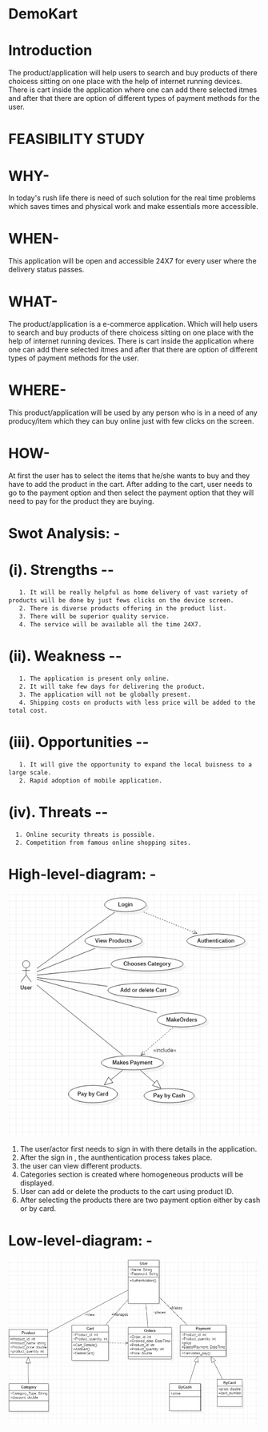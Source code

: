 # DemoKart


# Introduction

The product/application will help users to search and buy products of there choicess sitting on one place with the help of internet running devices. There is cart inside the application where one can add there selected itmes and after that there are option of different types of payment methods for the user. 

# FEASIBILITY STUDY
# WHY-
In today's rush life there is need of such solution for the real time problems which saves times and physical work and make essentials more accessible.

# WHEN-
This application will be open and accessible 24X7 for every user where the delivery status passes.

# WHAT-
The product/application is a e-commerce application. Which will help users to search and buy products of there choicess sitting on one place with the help of internet running devices. There is cart inside the application where one can add there selected itmes and after that there are option of different types of payment methods for the user.


# WHERE-
This product/application will be used by any person who is in a need of any producy/item which they can buy online just with few clicks on the screen.

# HOW-
At first the user has to select the items that he/she wants to buy and they have to add the product in the cart. After adding to the cart, user needs to go to the payment option and then select the payment option that they will need to pay for the product they are buying.

# Swot Analysis: -
  # (i). Strengths   --
       1. It will be really helpful as home delivery of vast variety of products will be done by just fews clicks on the device screen.
       2. There is diverse products offering in the product list.
       3. There will be superior quality service.
       4. The service will be available all the time 24X7. 

 # (ii). Weakness   --
       1. The application is present only online.
       2. It will take few days for delivering the product.
       3. The application will not be globally present.
       4. Shipping costs on products with less price will be added to the total cost.

 # (iii). Opportunities   --    
       1. It will give the opportunity to expand the local buisness to a large scale.
       2. Rapid adoption of mobile application.

# (iv). Threats   --
      1. Online security threats is possible.
      2. Competition from famous online shopping sites.


# High-level-diagram: - 
![Use case diagram](DOCUMENT/USECASE.PNG)
   1. The user/actor first needs to sign in with there details in the application.
   2. After the sign in , the aunthentication process takes place.
   3. the user can view different products.
   4. Categories section is created where homogeneous products will be displayed.
   5. User can add or delete the products to the cart using product ID.
   6. After selecting the products there are two payment option either by cash or by card.

# Low-level-diagram: - 
![Class diagram](DOCUMENT/class.PNG)
